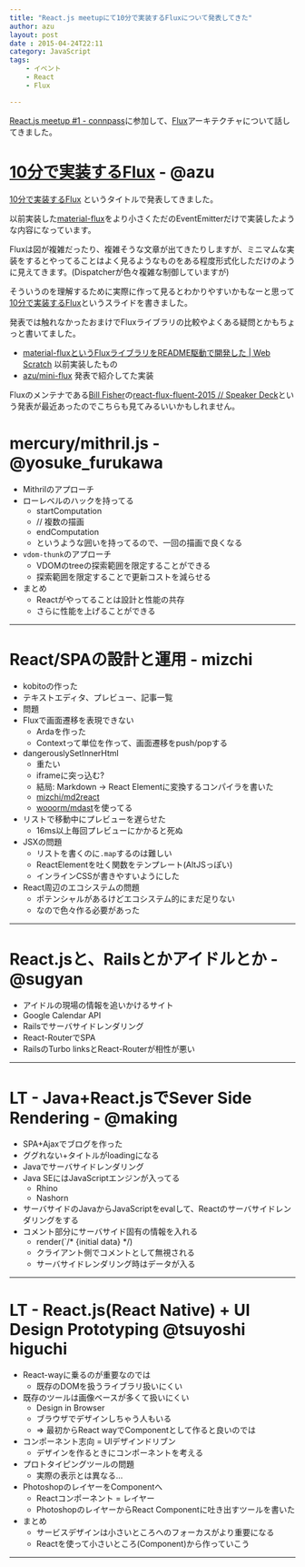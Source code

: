 ```yaml
---
title: "React.js meetupにて10分で実装するFluxについて発表してきた"
author: azu
layout: post
date : 2015-04-24T22:11
category: JavaScript
tags:
    - イベント
    - React
    - Flux

---
```


[React.js meetup #1 - connpass](http://reactjs-meetup.connpass.com/event/11232/ "React.js meetup #1 - connpass")に参加して、[Flux](http://facebook.github.io/flux/ "Flux")アーキテクチャについて話してきました。


# [10分で実装するFlux](http://azu.github.io/slide/react-meetup/flux.html "10分で実装するFlux") - @azu

[10分で実装するFlux](http://azu.github.io/slide/react-meetup/flux.html "10分で実装するFlux") というタイトルで発表してきました。

以前実装した[material-flux](https://github.com/voronianski/flux-comparison/tree/master/material-flux "material-flux")をより小さくただのEventEmitterだけで実装したような内容になっています。

Fluxは図が複雑だったり、複雑そうな文章が出てきたりしますが、ミニマムな実装をするとやってることはよく見るようなものをある程度形式化しただけのように見えてきます。(Dispatcherが色々複雑な制御していますが)

そういうのを理解するために実際に作って見るとわかりやすいかもなーと思って[10分で実装するFlux](http://azu.github.io/slide/react-meetup/flux.html "10分で実装するFlux")というスライドを書きました。

発表では触れなかったおまけでFluxライブラリの比較やよくある疑問とかもちょっと書いてました。

- [material-fluxというFluxライブラリをREADME駆動で開発した | Web Scratch](http://efcl.info/2015/03/17/material-flux/ "material-fluxというFluxライブラリをREADME駆動で開発した | Web Scratch") 以前実装したもの
- [azu/mini-flux](https://github.com/azu/mini-flux "azu/mini-flux") 発表で紹介してた実装

Fluxのメンテナである[Bill Fisher](https://github.com/fisherwebdev "Bill Fisher")の[react-flux-fluent-2015 // Speaker Deck](https://speakerdeck.com/fisherwebdev/react-flux-fluent-2015 "react-flux-fluent-2015 // Speaker Deck")という発表が最近あったのでこちらも見てみるいいかもしれません。

# mercury/mithril.js - @yosuke_furukawa

- Mithrilのアプローチ
- ローレベルのハックを持ってる
	- startComputation
	- // 複数の描画
	- endComputation
	- というような囲いを持ってるので、一回の描画で良くなる
- `vdom-thunk`のアプローチ
	- VDOMのtreeの探索範囲を限定することができる
	- 探索範囲を限定することで更新コストを減らせる
- まとめ
	- Reactがやってることは設計と性能の共存
	- さらに性能を上げることができる


-----

# React/SPAの設計と運用 - mizchi

- kobitoの作った
- テキストエディタ、プレビュー、記事一覧
- 問題
- Fluxで画面遷移を表現できない
	- Ardaを作った
	- Contextって単位を作って、画面遷移をpush/popする
- dangerouslySetInnerHtml
	- 重たい
	- iframeに突っ込む?
	- 結局: Markdown -> React Elementに変換するコンパイラを書いた
	- [mizchi/md2react](https://github.com/mizchi/md2react "mizchi/md2react")
	- [wooorm/mdast](https://github.com/wooorm/mdast "wooorm/mdast")を使ってる
- リストで移動中にプレビューを遅らせた
	- 16ms以上毎回プレビューにかかると死ぬ
- JSXの問題
	- リストを書くのに`.map`するのは難しい
	- ReactElementを吐く関数をテンプレート(AltJSっぽい)
	- インラインCSSが書きやすいようにした
- React周辺のエコシステムの問題
	- ポテンシャルがあるけどエコシステム的にまだ足りない
	- なので色々作る必要があった

---

# React.jsと、Railsとかアイドルとか -	@sugyan


- アイドルの現場の情報を追いかけるサイト
- Google Calendar API
- Railsでサーバサイドレンダリング
- React-RouterでSPA
- RailsのTurbo linksとReact-Routerが相性が悪い

----

# LT - Java+React.jsでSever Side Rendering - @making

- SPA+Ajaxでブログを作った
- ググれない+タイトルがloadingになる
- Javaでサーバサイドレンダリング
- Java SEにはJavaScriptエンジンが入ってる
	- Rhino
	- Nashorn
- サーバサイドのJavaからJavaScriptをevalして、Reactのサーバサイドレンダリングをする
- コメント部分にサーバサイド固有の情報を入れる
	- render(`/* {initial data} */)
	- クライアント側でコメントとして無視される
	- サーバサイドレンダリング時はデータが入る

---

# LT - React.js(React Native) + UI Design Prototyping 	@tsuyoshi higuchi


- React-wayに乗るのが重要なのでは
	- 既存のDOMを扱うライブラリ扱いにくい
- 既存のツールは画像ベースが多くて扱いにくい
	- Design in Browser
	- ブラウザでデザインしちゃう人もいる
	- => 最初からReact wayでComponentとして作ると良いのでは
- コンポーネント志向 = UIデザインドリブン
	- デザインを作るときにコンポーネントを考える
- プロトタイピングツールの問題
	- 実際の表示とは異なる…
- PhotoshopのレイヤーをComponentへ
	- Reactコンポーネント = レイヤー
	- PhotoshopのレイヤーからReact Componentに吐き出すツールを書いた
- まとめ
	- サービスデザインは小さいところへのフォーカスがより重要になる
	- Reactを使って小さいところ(Component)から作っていこう

----
